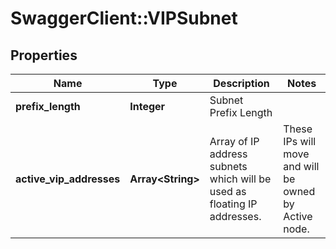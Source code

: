 # SwaggerClient::VIPSubnet

## Properties
Name | Type | Description | Notes
------------ | ------------- | ------------- | -------------
**prefix_length** | **Integer** | Subnet Prefix Length | 
**active_vip_addresses** | **Array&lt;String&gt;** | Array of IP address subnets which will be used as floating IP addresses. | These IPs will move and will be owned by Active node. | 


